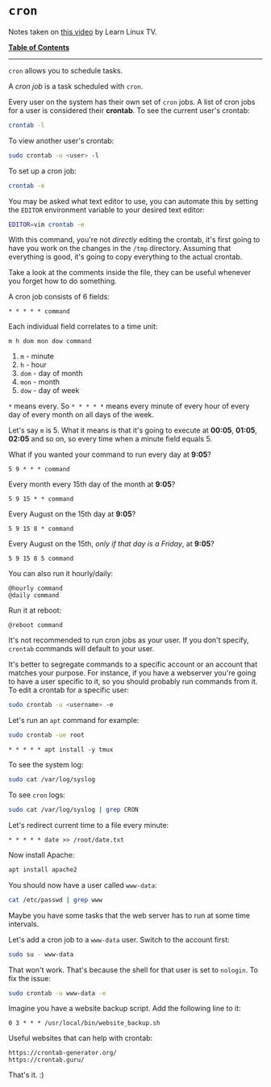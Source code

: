 # `cron`

Notes taken on [this video](https://youtu.be/7cbP7fzn0D8) by Learn Linux TV.

[**Table of Contents**](/README.md)

---

`cron` allows you to schedule tasks.

A *cron job* is a task scheduled with `cron`.

Every user on the system has their own set of `cron` jobs. A list of cron jobs
for a user is considered their **crontab**. To see the current user's crontab:

```bash
crontab -l
```

To view another user's crontab:

```bash
sudo crontab -u <user> -l
```

To set up a cron job:

```bash
crontab -e
```

You may be asked what text editor to use, you can automate this by setting the
`EDITOR` environment variable to your desired text editor: 

```bash
EDITOR=vim crontab -e
```

With this command, you're not *directly* editing the crontab, it's first going 
to have you work on the changes in the `/tmp` directory. Assuming that
everything is good, it's going to copy everything to the actual crontab.

Take a look at the comments inside the file, they can be useful whenever you
forget how to do something.

A cron job consists of 6 fields:

```
* * * * * command
```

Each individual field correlates to a time unit:

```
m h dom mon dow command
```

1. `m` - minute
2. `h` - hour 
3. `dom` - day of month
1. `mon` - month
4. `dow` - day of week
    
`*` means every. So `* * * * *` means every minute of every hour of every day
of every month on all days of the week. 

Let's say `m` is 5. What it means is that it's going to execute at **00:05**,
**01:05**, **02:05** and so on, so every time when a minute field equals 5.

What if you wanted your command to run every day at **9:05**?

```
5 9 * * * command
```

Every month every 15th day of the month at **9:05**?

```
5 9 15 * * command
```

Every August on the 15th day at **9:05**?

```
5 9 15 8 * command
```

Every August on the 15th, *only if that day is a Friday*, at **9:05**?

```
5 9 15 8 5 command
```

You can also run it hourly/daily:

```
@hourly command
@daily command
```

Run it at reboot:

```
@reboot command
```

It's not recommended to run cron jobs as your user. If you don't specify,
`crontab` commands will default to your user. 

It's better to segregate commands to a specific account or an account that
matches your purpose. For instance, if you have a webserver you're going to have
a user specific to it, so you should probably run commands from it. To edit a
crontab for a specific user:

```bash
sudo crontab -u <username> -e 
```

Let's run an `apt` command for example:

```bash
sudo crontab -ue root
```
```
* * * * * apt install -y tmux
```

To see the system log:

```bash
sudo cat /var/log/syslog
```

To see `cron` logs:

```bash
sudo cat /var/log/syslog | grep CRON
```

Let's redirect current time to a file every minute:

```
* * * * * date >> /root/date.txt
```
    
Now install Apache:

```bash
apt install apache2
```

You should now have a user called `www-data`:

```bash
cat /etc/passwd | grep www
```

Maybe you have some tasks that the web server has to run at some time
intervals.

Let's add a cron job to a `www-data` user. Switch to the account first:

```bash
sudo su - www-data
```

That won't work. That's because the shell for that user is set to `nologin`. To
fix the issue:

```bash
sudo crontab -u www-data -e
```

Imagine you have a website backup script. Add the following line to it:
 
```
0 3 * * * /usr/local/bin/website_backup.sh
```

Useful websites that can help with crontab:

```
https://crontab-generator.org/
https://crontab.guru/
```

That's it. :)
